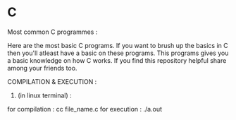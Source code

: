 # C
Most common C programmes :

Here are the most basic C programs. If you want to brush up the basics in C then you'll atleast have a basic on these programs. This programs gives you a basic knowledge on how C works. If you find this repository helpful share among your friends too.

COMPILATION & EXECUTION :

1. (in linux terminal) :

for compilation : cc file_name.c
for execution : ./a.out
